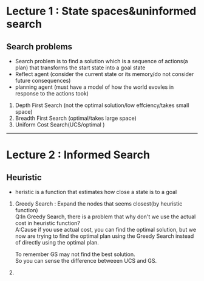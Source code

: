 # Lecture 1 : State spaces&uninformed search  
## Search problems
* Search problem is to find a solution which is a sequence of actions(a plan) that transforms the start state into a goal state
* Reflect agent (consider the current state or its memory/do not consider future consequences)
* planning agent (must have a model of how the world evovles in response to the actions took) 
1. Depth First Search (not the optimal solution/low effciency/takes small space)
2. Breadth First Search (optimal/takes large space)
3. Uniform Cost Search(UCS/optimal    )

-------
# Lecture 2 : Informed Search  
## Heuristic
* heristic is a function that estimates how close a state is to a goal  
1. Greedy Search : Expand the nodes that seems closest(by heuristic function)  
Q:In Greedy Search, there is a problem that why don't we use the actual cost in heuristic function?  
A:Cause if you use actual cost, you can find the optimal solution, but we now are trying to find the optimal plan using the Greedy Search instead of  directly using the optimal plan.  

    To remember GS may not find the best solution.  
    So you can sense the difference betweeen UCS and GS.
    
2. 